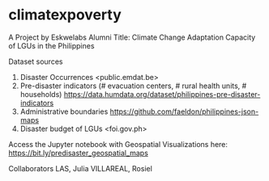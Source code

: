 # climatexpoverty
A Project by Eskwelabs Alumni
Title: Climate Change Adaptation Capacity of LGUs in the Philippines

Dataset sources
1. Disaster Occurrences <public.emdat.be>
2. Pre-disaster indicators (# evacuation centers, # rural health units, # households) <https://data.humdata.org/dataset/philippines-pre-disaster-indicators>
3. Administrative boundaries <https://github.com/faeldon/philippines-json-maps>
4. Disaster budget of LGUs <foi.gov.ph>

Access the Jupyter notebook with Geospatial Visualizations here:
https://bit.ly/predisaster_geospatial_maps

Collaborators
LAS, Julia
VILLAREAL, Rosiel

